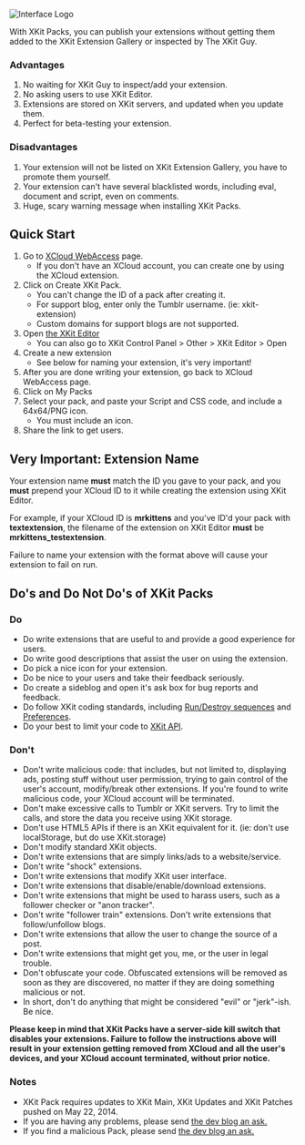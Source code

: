 ![Interface Logo](http://xkit.info/seven/packlogo.png)   

With XKit Packs, you can publish your extensions without getting them added to the XKit Extension Gallery or inspected by The XKit Guy.

### Advantages
1. No waiting for XKit Guy to inspect/add your extension.
2. No asking users to use XKit Editor.
3. Extensions are stored on XKit servers, and updated when you update them.
4. Perfect for beta-testing your extension.

### Disadvantages
1. Your extension will not be listed on XKit Extension Gallery, you have to promote them yourself.
2. Your extension can't have several blacklisted words, including eval, document and script, even on comments.
3. Huge, scary warning message when installing XKit Packs.

## Quick Start
1. Go to [XCloud WebAccess](http://xkit.info/xcloud/webaccess/) page.
	* If you don't have an XCloud account, you can create one by using the XCloud extension.
2. Click on Create XKit Pack.
	* You can't change the ID of a pack after creating it.
	* For support blog, enter only the Tumblr username. (ie: xkit-extension)
	* Custom domains for support blogs are not supported.
3. Open [the XKit Editor](http://www.tumblr.com/xkit_editor)
	* You can also go to XKit Control Panel > Other > XKit Editor > Open
4. Create a new extension 
	* See below for naming your extension, it's very important!
5. After you are done writing your extension, go back to XCloud WebAccess page.
6. Click on My Packs
7. Select your pack, and paste your Script and CSS code, and include a 64x64/PNG icon.
	* You must include an icon.
8. Share the link to get users.

## Very Important: Extension Name
Your extension name **must** match the ID you gave to your pack, and you **must** prepend your XCloud ID to it while creating the extension using XKit Editor.  

For example, if your XCloud ID is **mrkittens** and you've ID'd your pack with **textextension**, the filename of the extension on XKit Editor **must** be **mrkittens_testextension**.  

Failure to name your extension with the format above will cause your extension to fail on run.


## Do's and Do Not Do's of XKit Packs

### Do
* Do write extensions that are useful to and provide a good experience for users.
* Do write good descriptions that assist the user on using the extension.
* Do pick a nice icon for your extension.
* Do be nice to your users and take their feedback seriously.
* Do create a sideblog and open it's ask box for bug reports and feedback.
* Do follow XKit coding standards, including [Run/Destroy sequences](https://github.com/atesh/XKit/wiki/Run-Destroy-Sequences) and [Preferences](https://github.com/atesh/XKit/wiki/Preferences).
* Do your best to limit your code to [XKit API](https://github.com/atesh/XKit/wiki/XKit-object).

### Don't
* Don't write malicious code: that includes, but not limited to, displaying ads, posting stuff without user permission, trying to gain control of the user's account, modify/break other extensions. If you're found to write malicious code, your XCloud account will be terminated.
* Don't make excessive calls to Tumblr or XKit servers. Try to limit the calls, and store the data you receive using XKit storage.
* Don't use HTML5 APIs if there is an XKit equivalent for it. (ie: don't use localStorage, but do use XKit.storage)
* Don't modify standard XKit objects.
* Don't write extensions that are simply links/ads to a website/service.
* Don't write "shock" extensions.
* Don't write extensions that modify XKit user interface.
* Don't write extensions that disable/enable/download extensions.
* Don't write extensions that might be used to harass users, such as a follower checker or "anon tracker".
* Don't write "follower train" extensions. Don't write extensions that follow/unfollow blogs.
* Don't write extensions that allow the user to change the source of a post.
* Don't write extensions that might get you, me, or the user in legal trouble.
* Don't obfuscate your code. Obfuscated extensions will be removed as soon as they are discovered, no matter if they are doing something malicious or not.
* In short, don't do anything that might be considered "evil" or "jerk"-ish. Be nice.

**Please keep in mind that XKit Packs have a server-side kill switch that disables your extensions. Failure to follow the instructions above will result in your extension getting removed from XCloud and all the user's devices, and your XCloud account terminated, without prior notice.**

### Notes
* XKit Pack requires updates to XKit Main, XKit Updates and XKit Patches pushed on May 22, 2014.
* If you are having any problems, please send [the dev blog an ask.](http://xkit-dev.tumblr.com/ask)
* If you find a malicious Pack, please send [the dev blog an ask.](http://xkit-dev.tumblr.com/ask)